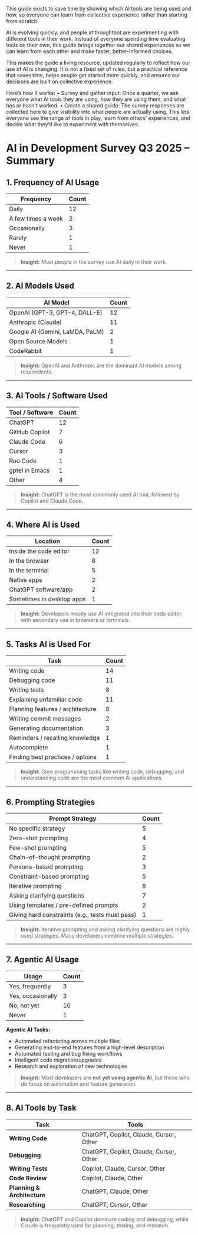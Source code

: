 This guide exists to save time by showing which AI tools are being used and how, so everyone can learn from collective experience rather than starting from scratch.

AI is evolving quickly, and people at thoughtbot are experimenting with different tools in their work. Instead of everyone spending time evaluating tools on their own, this guide brings together our shared experiences so we can learn from each other and make faster, better-informed choices.

This makes the guide a living resource, updated regularly to reflect how our use of AI is changing. It is not a fixed set of rules, but a practical reference that saves time, helps people get started more quickly, and ensures our decisions are built on collective experience.

Here’s how it works:
	•	Survey and gather input: Once a quarter, we ask everyone what AI tools they are using, how they are using them, and what has or hasn’t worked.
	•	Create a shared guide: The survey responses are collected here to give visibility into what people are actually using. This lets everyone see the range of tools in play, learn from others’ experiences, and decide what they’d like to experiment with themselves.

# AI in Development Survey Q3 2025 – Summary

## 1. Frequency of AI Usage
| Frequency | Count |
|-----------|-------|
| Daily | 12 |
| A few times a week | 2 |
| Occasionally | 3 |
| Rarely | 1 |
| Never | 1 |

> **Insight:** Most people in the survey use AI daily in their work.

---

## 2. AI Models Used
| AI Model | Count |
|----------|-------|
| OpenAI (GPT-3, GPT-4, DALL-E) | 12 |
| Anthropic (Claude) | 11 |
| Google AI (Gemini, LaMDA, PaLM) | 2 |
| Open Source Models | 1 |
| CodeRabbit | 1 |

> **Insight:** OpenAI and Anthropic are the dominant AI models among respondents.

---

## 3. AI Tools / Software Used
| Tool / Software | Count |
|----------------|-------|
| ChatGPT | 12 |
| GitHub Copilot | 7 |
| Claude Code | 6 |
| Cursor | 3 |
| Roo Code | 1 |
| gptel in Emacs | 1 |
| Other | 4 |

> **Insight:** ChatGPT is the most commonly used AI tool, followed by Copilot and Claude Code.

---

## 4. Where AI is Used
| Location | Count |
|---------|-------|
| Inside the code editor | 12 |
| In the browser | 8 |
| In the terminal | 5 |
| Native apps | 2 |
| ChatGPT software/app | 2 |
| Sometimes in desktop apps | 1 |

> **Insight:** Developers mostly use AI integrated into their code editor, with secondary use in browsers or terminals.

---

## 5. Tasks AI is Used For
| Task | Count |
|------|-------|
| Writing code | 14 |
| Debugging code | 11 |
| Writing tests | 8 |
| Explaining unfamiliar code | 11 |
| Planning features / architecture | 8 |
| Writing commit messages | 2 |
| Generating documentation | 3 |
| Reminders / recalling knowledge | 1 |
| Autocomplete | 1 |
| Finding best practices / options | 1 |

> **Insight:** Core programming tasks like writing code, debugging, and understanding code are the most common AI applications.

---

## 6. Prompting Strategies
| Prompt Strategy | Count |
|----------------|-------|
| No specific strategy | 5 |
| Zero-shot prompting | 4 |
| Few-shot prompting | 5 |
| Chain-of-thought prompting | 2 |
| Persona-based prompting | 3 |
| Constraint-based prompting | 5 |
| Iterative prompting | 8 |
| Asking clarifying questions | 7 |
| Using templates / pre-defined prompts | 2 |
| Giving hard constraints (e.g., tests must pass) | 1 |

> **Insight:** Iterative prompting and asking clarifying questions are highly used strategies. Many developers combine multiple strategies.

---

## 7. Agentic AI Usage
| Usage | Count |
|-------|-------|
| Yes, frequently | 3 |
| Yes, occasionally | 3 |
| No, not yet | 10 |
| Never | 1 |

**Agentic AI Tasks:**
- Automated refactoring across multiple files
- Generating end-to-end features from a high-level description
- Automated testing and bug fixing workflows
- Intelligent code migration/upgrades
- Research and exploration of new technologies

> **Insight:** Most developers are **not yet using agentic AI**, but those who do focus on automation and feature generation.

---

## 8. AI Tools by Task
| Task | Tools |
|------|-------|
| **Writing Code** | ChatGPT, Copilot, Claude, Cursor, Other |
| **Debugging** | ChatGPT, Copilot, Claude, Cursor, Other |
| **Writing Tests** | Copilot, Claude, Cursor, Other |
| **Code Review** | Copilot, Claude, Other |
| **Planning & Architecture** | ChatGPT, Claude, Other |
| **Researching** | ChatGPT, Cursor, Other |

> **Insight:** ChatGPT and Copilot dominate coding and debugging, while Claude is frequently used for planning, testing, and research.
